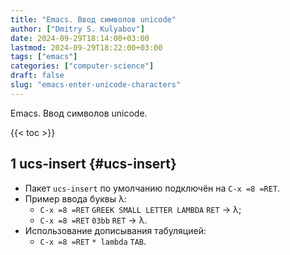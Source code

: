 ```yaml
---
title: "Emacs. Ввод символов unicode"
author: ["Dmitry S. Kulyabov"]
date: 2024-09-29T18:14:00+03:00
lastmod: 2024-09-29T18:22:00+03:00
tags: ["emacs"]
categories: ["computer-science"]
draft: false
slug: "emacs-enter-unicode-characters"
---
```


Emacs. Ввод символов unicode.

<!--more-->

{{< toc >}}


## <span class="section-num">1</span> ucs-insert {#ucs-insert}

-   Пакет `ucs-insert` по умолчанию подключён на `C-x =8 =RET`.
-   Пример ввода буквы λ:
    -   `C-x =8 =RET` `GREEK SMALL LETTER LAMBDA` `RET` → λ;
    -   `C-x =8 =RET` `03bb` `RET` → λ.
-   Использование дописывания табуляцией:
    -   `C-x =8 =RET`  `* lambda`  `TAB`.
